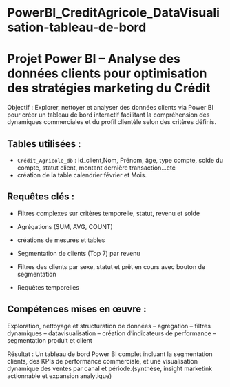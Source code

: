 # PowerBI_CreditAgricole_DataVisualisation-tableau-de-bord

# Projet Power BI – Analyse des données clients pour optimisation des stratégies marketing du Crédit

Objectif :
Explorer, nettoyer et analyser des données clients via Power BI pour créer un tableau de bord interactif facilitant la compréhension des dynamiques commerciales et du profil clientèle selon des critères définis.


## Tables utilisées :

- `Crédit_Agricole_db` : id_client,Nom, Prénom, âge, type compte, solde du compte, statut client, montant dernière transaction...etc
- création de la table calendrier février et Mois.

## Requêtes clés :

- Filtres complexes sur critères temporelle, statut, revenu et solde 

- Agrégations (SUM, AVG, COUNT) 

- créations de mesures et tables

- Segmentation de clients (Top 7) par revenu 

- Filtres des clients par sexe, statut et prêt en cours avec bouton de segmentation  

- Requêtes temporelles

## Compétences mises en œuvre :
Exploration, nettoyage et structuration de données – agrégation – filtres dynamiques – datavisualisation – création d’indicateurs de performance – segmentation produit et client

Résultat : Un tableau de bord Power BI complet incluant la segmentation clients, des KPIs de performance commerciale, et une visualisation dynamique des ventes par canal et période.(synthèse, insight marketink actionnable et expansion analytique)
